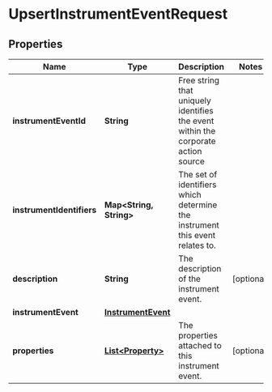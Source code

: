 

# UpsertInstrumentEventRequest


## Properties

Name | Type | Description | Notes
------------ | ------------- | ------------- | -------------
**instrumentEventId** | **String** | Free string that uniquely identifies the event within the corporate action source | 
**instrumentIdentifiers** | **Map&lt;String, String&gt;** | The set of identifiers which determine the instrument this event relates to. | 
**description** | **String** | The description of the instrument event. |  [optional]
**instrumentEvent** | [**InstrumentEvent**](InstrumentEvent.md) |  | 
**properties** | [**List&lt;Property&gt;**](Property.md) | The properties attached to this instrument event. |  [optional]



